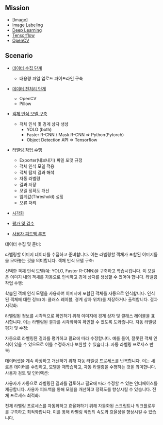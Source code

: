 
## Mission

- [Image]
- [Image Labeling]()
- [Deep Learning]()
- [Tensorflow]()
- [OpenCV]()

## Scenario

- [데이터 수집 단계]()
  - 대용량 파일 업로드 파이프라인 구축

- [데이터 전처리 단계]()
  - OpenCV
  - Pillow

- [객체 인식 모델 구축]()
  - 객체 인식 및 경계 상자 생성
    - YOLO (both)
    - Faster R-CNN / Mask R-CNN => Python(Pytorch)
    - Object Detection API      => Tensorflow

- [라벨링 작업 수행]()
    - Exporter(내보내기) 파일 포맷 규정
    - 객체 인식 모델 적용
    - 객체 탐지 결과 해석
    - 자동 라벨링
    - 결과 저장
    - 모델 정확도 개선
    - 임계값(Threshold) 설정
    - 오류 처리

- [시각화]()
- [평가 및 검수]()
- [사용자 피드백 루프]()






데이터 수집 및 준비:

라벨링할 이미지 데이터를 수집하고 준비합니다. 이는 라벨링할 객체가 포함된 이미지들을 모아놓는 것을 의미합니다.
객체 인식 모델 구축:

선택한 객체 인식 모델(예: YOLO, Faster R-CNN)을 구축하고 학습시킵니다. 이 모델은 이미지 내의 객체를 자동으로 인식하고 경계 상자를 생성할 수 있어야 합니다.
라벨링 작업 수행:

학습된 객체 인식 모델을 사용하여 이미지에 포함된 객체를 자동으로 인식합니다.
인식된 객체에 대한 정보(예: 클래스 레이블, 경계 상자 위치)를 저장하거나 출력합니다.
결과 시각화:

라벨링된 정보를 시각적으로 확인하기 위해 이미지에 경계 상자 및 클래스 레이블을 표시합니다. 이는 라벨링된 결과를 시각화하여 확인할 수 있도록 도와줍니다.
자동 라벨링 평가 및 수정:

자동으로 라벨링된 결과를 평가하고 필요에 따라 수정합니다. 예를 들어, 잘못된 객체 인식이 있을 수 있으므로 이를 수정하거나 보완할 수 있습니다.
자동 라벨링 프로세스 반복:

데이터셋을 계속 확장하고 개선하기 위해 자동 라벨링 프로세스를 반복합니다. 이는 새로운 데이터를 수집하고, 모델을 재학습하고, 자동 라벨링을 수행하는 것을 의미합니다.
사용자 검토 및 인터렉션:

사용자가 자동으로 라벨링된 결과를 검토하고 필요에 따라 수정할 수 있는 인터페이스를 제공합니다. 사용자 피드백을 통해 모델을 개선하고 정확도를 향상시킬 수 있습니다.
전체 프로세스 최적화:

전체 라벨링 프로세스를 자동화하고 효율화하기 위해 자동화된 스크립트나 워크플로우를 구축하고 최적화합니다. 이를 통해 라벨링 작업의 속도와 효율성을 향상시킬 수 있습니다.
